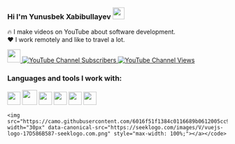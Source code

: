 ### Hi I'm Yunusbek Xabibullayev <img src="https://media.giphy.com/media/hvRJCLFzcasrR4ia7z/giphy.gif" width="27px">

🔥 I make videos on YouTube about software development.<br />
❤️ I work remotely and like to travel a lot.

<a href="https://www.youtube.com/@Yunusjon_vlogs/videos" rel="nofollow">
    <img src="https://camo.githubusercontent.com/508aaf5f8583bd1a8e080f224b9cde5a017554eae8b5c318d936a6188f3c3c74/68747470733a2f2f7777772e6672656569636f6e73706e672e636f6d2f7468756d62732f796f75747562652d6c6f676f2d706e672f68642d796f75747562652d6c6f676f2d706e672d7472616e73706172656e742d6261636b67726f756e642d32302e706e67" width="30px" data-canonical-src="https://www.freeiconspng.com/thumbs/youtube-logo-png/hd-youtube-logo-png-transparent-background-20.png" style="max-width: 100%;">
    <img alt="YouTube Channel Subscribers" src="https://camo.githubusercontent.com/8562105fdc8ee39c44f5203b53d3a96b776a5e8f4f78dd704c4762969ab555bf/68747470733a2f2f696d672e736869656c64732e696f2f796f75747562652f6368616e6e656c2f73756273637269626572732f554331496a6749394966356861335967735f3167536b76773f7374796c653d666f722d7468652d6261646765" data-canonical-src="https://img.shields.io/youtube/channel/subscribers/UC1IjgI9If5ha3Ygs_1gSkvw?style=for-the-badge" style="max-width: 100%;">
    <img alt="YouTube Channel Views" src="https://camo.githubusercontent.com/631c93c4d4b89706a5f9af20b57742fb739630e4ce24fc8e60cec182808cf7ae/68747470733a2f2f696d672e736869656c64732e696f2f796f75747562652f6368616e6e656c2f76696577732f554331496a6749394966356861335967735f3167536b76773f7374796c653d666f722d7468652d6261646765" data-canonical-src="https://img.shields.io/youtube/channel/views/UC1IjgI9If5ha3Ygs_1gSkvw?style=for-the-badge" style="max-width: 100%;">
</a>

<br />

### Languages and tools I work with:

<p dir="auto"><code><a target="_blank" rel="noopener noreferrer nofollow" href="https://camo.githubusercontent.com/3d40cb2db7ec7ab11eba4a2c48287088798254ba01deee1a9d45e3903e84dfdc/68747470733a2f2f63646e2d69636f6e732d706e672e666c617469636f6e2e636f6d2f3531322f3733322f3733323231322e706e67"><img src="https://camo.githubusercontent.com/3d40cb2db7ec7ab11eba4a2c48287088798254ba01deee1a9d45e3903e84dfdc/68747470733a2f2f63646e2d69636f6e732d706e672e666c617469636f6e2e636f6d2f3531322f3733322f3733323231322e706e67" width="30px" data-canonical-src="https://cdn-icons-png.flaticon.com/512/732/732212.png" style="max-width: 100%;"></a></code>
<code><a target="_blank" rel="noopener noreferrer nofollow" href="https://camo.githubusercontent.com/ab76cf33c1f19fa8ee8c301d48da09dbaf18d71e43dcb958d4ffb3e97a91d3e8/68747470733a2f2f63646e2e66726565626965737570706c792e636f6d2f6c6f676f732f6c617267652f32782f637373332d6c6f676f2d706e672d7472616e73706172656e742e706e67"><img src="https://camo.githubusercontent.com/ab76cf33c1f19fa8ee8c301d48da09dbaf18d71e43dcb958d4ffb3e97a91d3e8/68747470733a2f2f63646e2e66726565626965737570706c792e636f6d2f6c6f676f732f6c617267652f32782f637373332d6c6f676f2d706e672d7472616e73706172656e742e706e67" width="34px" data-canonical-src="https://cdn.freebiesupply.com/logos/large/2x/css3-logo-png-transparent.png" style="max-width: 100%;"></a></code>
<code><a target="_blank" rel="noopener noreferrer nofollow" href="https://camo.githubusercontent.com/5a3e9f617a51fa1e3885992f840d4f1097e188a6686338232c5958e380df554e/68747470733a2f2f63646e2d69636f6e732d706e672e666c617469636f6e2e636f6d2f3531322f353936382f353936383637322e706e67"><img src="https://camo.githubusercontent.com/5a3e9f617a51fa1e3885992f840d4f1097e188a6686338232c5958e380df554e/68747470733a2f2f63646e2d69636f6e732d706e672e666c617469636f6e2e636f6d2f3531322f353936382f353936383637322e706e67" width="30px" data-canonical-src="https://cdn-icons-png.flaticon.com/512/5968/5968672.png" style="max-width: 100%;"></a></code>
<code><a target="_blank" rel="noopener noreferrer nofollow" href="https://camo.githubusercontent.com/f6a7502e8bc3bb9c391cf2a343e213b6edea3c27e91cc4cd50663f5017efa5eb/68747470733a2f2f63646e2e66726565626965737570706c792e636f6d2f6c6f676f732f7468756d62732f32782f736173732d312d6c6f676f2e706e67"><img src="https://camo.githubusercontent.com/f6a7502e8bc3bb9c391cf2a343e213b6edea3c27e91cc4cd50663f5017efa5eb/68747470733a2f2f63646e2e66726565626965737570706c792e636f6d2f6c6f676f732f7468756d62732f32782f736173732d312d6c6f676f2e706e67" width="30px" data-canonical-src="https://cdn.freebiesupply.com/logos/thumbs/2x/sass-1-logo.png" style="max-width: 100%;"></a></code>
<code><a target="_blank" rel="noopener noreferrer nofollow" href="https://camo.githubusercontent.com/31e362bc613a4ce15d2295956a553073d280600ac3394d63eab7433161868d94/68747470733a2f2f6272616e64736c6f676f732e636f6d2f77702d636f6e74656e742f75706c6f6164732f696d616765732f6c617267652f6a6176617363726970742d6c6f676f2e706e67"><img src="https://camo.githubusercontent.com/31e362bc613a4ce15d2295956a553073d280600ac3394d63eab7433161868d94/68747470733a2f2f6272616e64736c6f676f732e636f6d2f77702d636f6e74656e742f75706c6f6164732f696d616765732f6c617267652f6a6176617363726970742d6c6f676f2e706e67" width="30px" data-canonical-src="https://brandslogos.com/wp-content/uploads/images/large/javascript-logo.png" style="max-width: 100%;"></a></code>
<code><a target="_blank" rel="noopener noreferrer nofollow" href="https://camo.githubusercontent.com/31e362bc613a4ce15d2295956a553073d280600ac3394d63eab7433161868d94/68747470733a2f2f6272616e64736c6f676f732e636f6d2f77702d636f6e74656e742f75706c6f6164732f696d616765732f6c617267652f6a6176617363726970742d6c6f676f2e706e67"><img src="https://camo.githubusercontent.com/31e362bc613a4ce15d2295956a553073d280600ac3394d63eab7433161868d94/68747470733a2f2f6272616e64736c6f676f732e636f6d2f77702d636f6e74656e742f75706c6f6164732f696d616765732f6c617267652f6a6176617363726970742d6c6f676f2e706e67" width="30px" data-canonical-src="https://brandslogos.com/wp-content/uploads/images/large/javascript-logo.png" style="max-width: 100%;"></a></code>

    <img src="https://camo.githubusercontent.com/6016f51f1384c0116689b0612005cc9437f8bec77673199ceec8b71bbed7435c/68747470733a2f2f7365656b6c6f676f2e636f6d2f696d616765732f562f7675656a732d6c6f676f2d313744353836423538372d7365656b6c6f676f2e636f6d2e706e67" width="30px" data-canonical-src="https://seeklogo.com/images/V/vuejs-logo-17D586B587-seeklogo.com.png" style="max-width: 100%;"></a></code>
<animated-image data-catalyst=""><a target="_blank" rel="noopener noreferrer nofollow" href="https://camo.githubusercontent.com/37c80b43d258e8975df56509e68855434c963fab99b0b0f9c14621ec91325910/68747470733a2f2f6d65646961332e67697068792e636f6d2f6d656469612f76396c5a79306430413172703371673366662f67697068792e6769663f6369643d65636630356534376a716b6979736a68316e6b743432306e6776393339726d34616669756a62336f356d6c773233706c2665703d76315f737469636b6572735f736561726368267269643d67697068792e6769662663743d73" data-target="animated-image.originalLink" hidden=""></a>
      <span class="AnimatedImagePlayer enabled" data-target="animated-image.player">
        <a data-target="animated-image.replacedLink" class="AnimatedImagePlayer-images" href="https://camo.githubusercontent.com/37c80b43d258e8975df56509e68855434c963fab99b0b0f9c14621ec91325910/68747470733a2f2f6d65646961332e67697068792e636f6d2f6d656469612f76396c5a79306430413172703371673366662f67697068792e6769663f6369643d65636630356534376a716b6979736a68316e6b743432306e6776393339726d34616669756a62336f356d6c773233706c2665703d76315f737469636b6572735f736561726368267269643d67697068792e6769662663743d73" target="_blank">
         </p>
    
